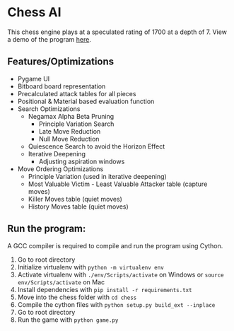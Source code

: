 # Chess AI

This chess engine plays at a speculated rating of 1700 at a depth of 7. View a demo of the program [here](https://youtu.be/oOvJXMsbHoo).

## Features/Optimizations
* Pygame UI
* Bitboard board representation
* Precalculated attack tables for all pieces
* Positional & Material based evaluation function
* Search Optimizations
  * Negamax Alpha Beta Pruning
    * Principle Variation Search
    * Late Move Reduction
    * Null Move Reduction
  * Quiescence Search to avoid the Horizon Effect
  * Iterative Deepening
    * Adjusting aspiration windows
* Move Ordering Optimizations
  * Principle Variation (used in iterative deepening)
  * Most Valuable Victim - Least Valuable Attacker table (capture moves)
  * Killer Moves table (quiet moves)
  * History Moves table (quiet moves)

## Run the program:
A GCC compiler is required to compile and run the program using Cython. 
1. Go to root directory
2. Initialize virtualenv with `python -m virtualenv env`
3. Activate virtualenv with `./env/Scripts/activate` on Windows or `source env/Scripts/activate` on Mac
4. Install dependencies with `pip install -r requirements.txt`
5. Move into the chess folder with `cd chess`
6. Compile the cython files with `python setup.py build_ext --inplace`
7. Go to root directory
8. Run the game with `python game.py`